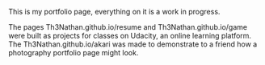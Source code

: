 This is my portfolio page, everything on it is a work in progress. 

The pages Th3Nathan.github.io/resume and Th3Nathan.github.io/game were built as projects for classes on Udacity, an online learning platform. The Th3Nathan.github.io/akari was made to demonstrate to a friend how a photography portfolio page might look. 
